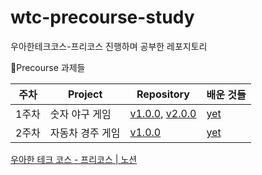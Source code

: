 # wtc-precourse-study
우아한테크코스-프리코스 진행하며 공부한 레포지토리

📔Precourse 과제들

|주차|Project|Repository|배운 것들|
|---|-------|----------|-------|
|1주차|숫자 야구 게임|[v1.0.0](https://github.com/junodevv/java-baseball-6/tree/junodevv), [v2.0.0](https://github.com/junodevv/java-baseball-6/tree/feedback)|[yet]()
|2주차|자동차 경주 게임|[v1.0.0](https://github.com/junodevv/java-racingcar-6/tree/junodevv)|[yet]()|





[우아한 테크 코스 - 프리코스 | 노션](https://www.notion.so/47d9bb4977024e988e83df7a9e8d3806?v=3e9ff324418d4c7b96924c5838015fc0&p=1550cc9c8f124084b82124b360e05661&pm=s)

